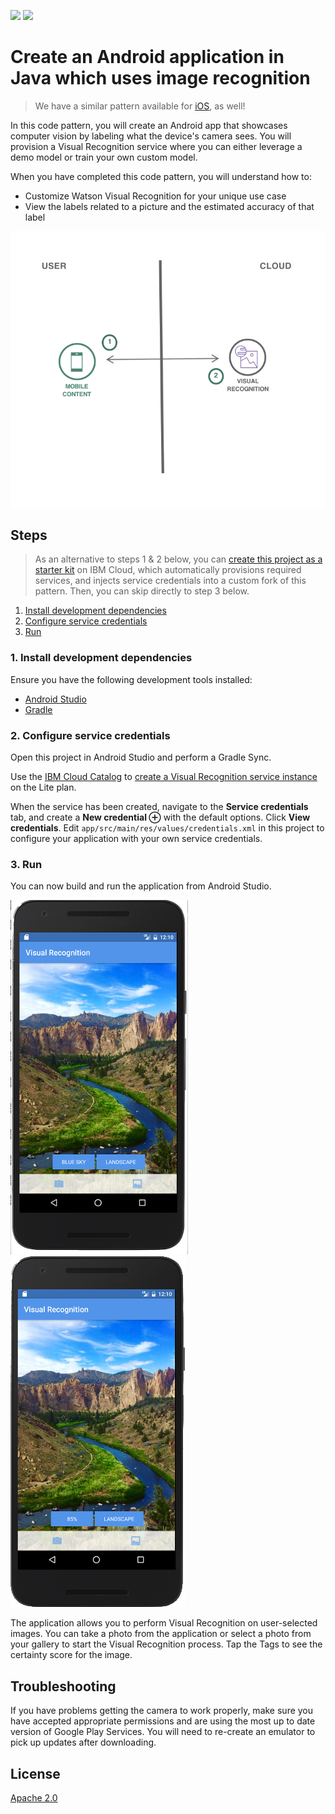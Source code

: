 [![](https://img.shields.io/badge/IBM%20Cloud-powered-blue.svg)](https://bluemix.net)
[![](https://img.shields.io/badge/platform-android-lightgrey.svg?style=flat)](https://developer.android.com/index.html)

# Create an Android application in Java which uses image recognition

> We have a similar pattern available for [iOS](https://github.com/IBM/visual-recognition-ios), as well!

In this code pattern, you will create an Android app that showcases computer vision by labeling what the device's camera sees. You will provision a Visual Recognition service where you can either leverage a demo model or train your own custom model.

When you have completed this code pattern, you will understand how to:

* Customize Watson Visual Recognition for your unique use case
* View the labels related to a picture and the estimated accuracy of that label

![](README_Images/architecture.png)

## Steps

> As an alternative to steps 1 & 2 below, you can [create this project as a starter kit](https://console.bluemix.net/developer/mobile/create-app?defaultDeploymentToolchain=&defaultLanguage=ANDROID&env_id=ibm%3Ayp%3Aus-south&starterKit=22179578-addd-392f-bbf8-b1b128dd9cb8&tenantNavMode=true) on IBM Cloud, which automatically provisions required services, and injects service credentials into a custom fork of this pattern. Then, you can skip directly to step 3 below.

1. [Install development dependencies](#1-install-development-dependencies)
1. [Configure service credentials](#2-configure-service-credentials)
1. [Run](#3-run)

### 1. Install development dependencies

Ensure you have the following development tools installed:

* [Android Studio](https://developer.android.com/studio/index.html)
* [Gradle](https://gradle.org/gradle-download/)

### 2. Configure service credentials

Open this project in Android Studio and perform a Gradle Sync.

Use the [IBM Cloud Catalog](https://console.bluemix.net/catalog/) to [create a Visual Recognition service instance](https://console.bluemix.net/catalog/services/visual-recognition) on the Lite plan.

When the service has been created, navigate to the **Service credentials** tab, and create a **New credential ⊕** with the default options. Click **View credentials**. Edit `app/src/main/res/values/credentials.xml` in this project to configure your application with your own service credentials.

### 3. Run

You can now build and run the application from Android Studio.

![VisualRecognitionAndroid](README_Images/VisualRecognitionAndroid.png) ![VisualRecognitionAndroidClicked](README_Images/VisualRecognitionAndroidClicked.png)

The application allows you to perform Visual Recognition on user-selected images. You can take a photo from the application or select a photo from your gallery to start the Visual Recognition process. Tap the Tags to see the certainty score for the image.

## Troubleshooting

If you have problems getting the camera to work properly, make sure you have accepted appropriate permissions and are using the most up to date version of Google Play Services. You will need to re-create an emulator to pick up updates after downloading.

## License

[Apache 2.0](LICENSE)
